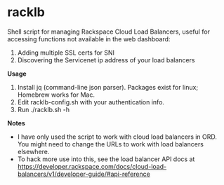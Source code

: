 # racklb
Shell script for managing Rackspace Cloud Load Balancers, useful for accessing functions not available in the web dashboard:

1. Adding multiple SSL certs for SNI
2. Discovering the Servicenet ip address of your load balancers

**Usage**

1. Install jq (command-line json parser).  Packages exist for linux; Homebrew works for Mac.
2. Edit racklb-config.sh with your authentication info.
3. Run ./racklb.sh -h

**Notes**

* I have only used the script to work with cloud load balancers in ORD.  You might need to change the URLs to work with load balancers elsewhere.
* To hack more use into this, see the load balancer API docs at https://developer.rackspace.com/docs/cloud-load-balancers/v1/developer-guide/#api-reference
